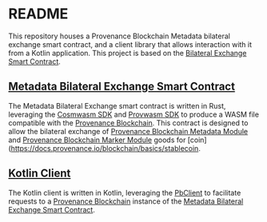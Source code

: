 # README

This repository houses a Provenance Blockchain Metadata bilateral exchange smart contract, and a client library that allows
interaction with it from a Kotlin application.  This project is based on the [Bilateral Exchange Smart Contract](https://github.com/provenance-io/bilateral-exchange).

## [Metadata Bilateral Exchange Smart Contract](./smart-contract)

The Metadata Bilateral Exchange smart contract is written in Rust, leveraging the [Cosmwasm SDK](https://crates.io/crates/cosmwasm-std)
and [Provwasm SDK](https://crates.io/crates/provwasm-std) to produce a WASM file compatible with the [Provenance Blockchain](https://github.com/provenance-io/provenance).
This contract is designed to allow the bilateral exchange of [Provenance Blockchain Metadata Module](https://docs.provenance.io/modules/metadata-module) 
and [Provenance Blockchain Marker Module](https://docs.provenance.io/modules/marker-module) goods for [coin](https://docs.provenance.io/blockchain/basics/stablecoin.

## [Kotlin Client](./kotlin-client)

The Kotlin client is written in Kotlin, leveraging the [PbClient](https://github.com/provenance-io/pb-grpc-client-kotlin)
to facilitate requests to a [Provenance Blockchain](https://github.com/provenance-io/provenance) instance of the
[Metadata Bilateral Exchange Smart Contract](./smart-contract).
